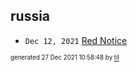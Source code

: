 ## russia


* <code>Dec 12, 2021</code> [Red Notice](2021-12-15T21-11-09-red-notice.md)

<sup><sub>generated 27 Dec 2021 10:58:48 by <a href='https://github.com/senorprogrammer/til'>til</a></sub></sup>
